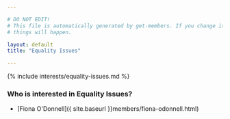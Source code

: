```yaml
---

# DO NOT EDIT!
# This file is automatically generated by get-members. If you change it, bad
# things will happen.

layout: default
title: "Equality Issues"

---
```


{% include interests/equality-issues.md %}

### Who is interested in Equality Issues?


* [Fiona O'Donnell]({ site.baseurl }}members/fiona-odonnell.html)
